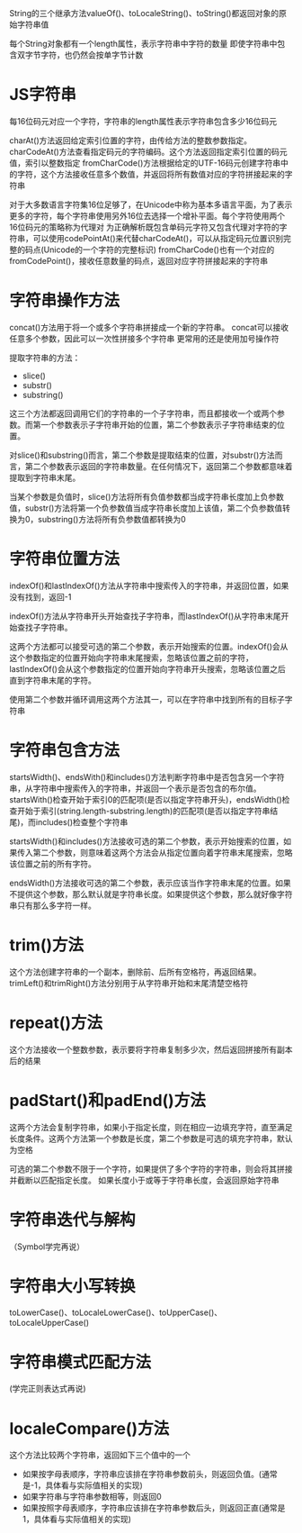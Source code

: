 String的三个继承方法valueOf()、toLocaleString()、toString()都返回对象的原始字符串值

每个String对象都有一个length属性，表示字符串中字符的数量
即使字符串中包含双字节字符，也仍然会按单字节计数
# JS字符串
每16位码元对应一个字符，字符串的length属性表示字符串包含多少16位码元

charAt()方法返回给定索引位置的字符，由传给方法的整数参数指定。
charCodeAt()方法查看指定码元的字符编码。这个方法返回指定索引位置的码元值，索引以整数指定
fromCharCode()方法根据给定的UTF-16码元创建字符串中的字符，这个方法接收任意多个数值，并返回将所有数值对应的字符拼接起来的字符串

对于大多数语言字符集16位足够了，在Unicode中称为基本多语言平面，为了表示更多的字符，每个字符串使用另外16位去选择一个增补平面。每个字符使用两个16位码元的策略称为代理对
为正确解析既包含单码元字符又包含代理对字符的字符串，可以使用codePointAt()来代替charCodeAt()，可以从指定码元位置识别完整的码点(Unicode的一个字符的完整标识)
fromCharCode()也有一个对应的fromCodePoint()，接收任意数量的码点，返回对应字符拼接起来的字符串
# 字符串操作方法
concat()方法用于将一个或多个字符串拼接成一个新的字符串。
concat可以接收任意多个参数，因此可以一次性拼接多个字符串
更常用的还是使用加号操作符

提取字符串的方法：
- slice()
- substr()
- substring()

这三个方法都返回调用它们的字符串的一个子字符串，而且都接收一个或两个参数。而第一个参数表示子字符串开始的位置，第二个参数表示子字符串结束的位置。

对slice()和substring()而言，第二个参数是提取结束的位置，对substr()方法而言，第二个参数表示返回的字符串数量。在任何情况下，返回第二个参数都意味着提取到字符串末尾。

当某个参数是负值时，slice()方法将所有负值参数都当成字符串长度加上负参数值，substr()方法将第一个负参数值当成字符串长度加上该值，第二个负参数值转换为0，substring()方法将所有负参数值都转换为0

# 字符串位置方法
indexOf()和lastIndexOf()方法从字符串中搜索传入的字符串，并返回位置，如果没有找到，返回-1

indexOf()方法从字符串开头开始查找子字符串，而lastIndexOf()从字符串末尾开始查找子字符串。

这两个方法都可以接受可选的第二个参数，表示开始搜索的位置。indexOf()会从这个参数指定的位置开始向字符串末尾搜索，忽略该位置之前的字符，lastIndexOf()会从这个参数指定的位置开始向字符串开头搜索，忽略该位置之后直到字符串末尾的字符。

使用第二个参数并循环调用这两个方法其一，可以在字符串中找到所有的目标子字符串

# 字符串包含方法
startsWidth()、endsWith()和includes()方法判断字符串中是否包含另一个字符串，从字符串中搜索传入的字符串，并返回一个表示是否包含的布尔值。
startsWith()检查开始于索引0的匹配项(是否以指定字符串开头)，endsWidth()检查开始于索引(string.length-substring.length)的匹配项(是否以指定字符串结尾)，而includes()检查整个字符串

startsWidth()和includes()方法接收可选的第二个参数，表示开始搜索的位置，如果传入第二个参数，则意味着这两个方法会从指定位置向着字符串末尾搜索，忽略该位置之前的所有字符。

endsWidth()方法接收可选的第二个参数，表示应该当作字符串末尾的位置。如果不提供这个参数，那么默认就是字符串长度。如果提供这个参数，那么就好像字符串只有那么多字符一样。
# trim()方法
这个方法创建字符串的一个副本，删除前、后所有空格符，再返回结果。
trimLeft()和trimRight()方法分别用于从字符串开始和末尾清楚空格符

# repeat()方法
这个方法接收一个整数参数，表示要将字符串复制多少次，然后返回拼接所有副本后的结果

# padStart()和padEnd()方法
这两个方法会复制字符串，如果小于指定长度，则在相应一边填充字符，直至满足长度条件。这两个方法第一个参数是长度，第二个参数是可选的填充字符串，默认为空格

可选的第二个参数不限于一个字符，如果提供了多个字符的字符串，则会将其拼接并截断以匹配指定长度。
如果长度小于或等于字符串长度，会返回原始字符串

# 字符串迭代与解构
（Symbol学完再说）
# 字符串大小写转换

toLowerCase()、toLocaleLowerCase()、toUpperCase()、toLocaleUpperCase()

# 字符串模式匹配方法

(学完正则表达式再说)

# localeCompare()方法

这个方法比较两个字符串，返回如下三个值中的一个
- 如果按字母表顺序，字符串应该排在字符串参数前头，则返回负值。(通常是-1，具体看与实际值相关的实现)
- 如果字符串与字符串参数相等，则返回0
- 如果按照字母表顺序，字符串应该排在字符串参数后头，则返回正直(通常是1，具体看与实际值相关的实现)

